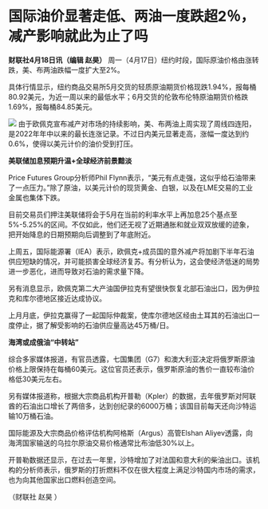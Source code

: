 # 国际油价显著走低、两油一度跌超2％，减产影响就此为止了吗

**财联社4月18日讯（编辑 赵昊）** 周一（4月17日）纽约时段，国际原油价格由涨转跌，美、布两油跌幅一度扩大至2%。

具体行情显示，纽约商品交易所5月交货的轻质原油期货价格现跌1.94%，报每桶80.92美元，为近一周以来的最低水平；6月交货的伦敦布伦特原油期货价格跌1.69%，报每桶84.85美元。

![](https://inews.gtimg.com/om_bt/OjiCFQXsaiKtLogh1NTz99tNzu93wddXayiiPBFR1PvfoAA/1000)
由于欧佩克宣布减产对市场的持续影响，美、布两油上周实现了周线四连阳，是2022年年中以来的最长连涨记录。不过日内美元显著走高，涨幅一度达到约0.6%，使得以美元计价的油价受到打压。

**美联储加息预期升温+全球经济前景黯淡**

Price Futures Group分析师Phil
Flynn表示，“美元有点走强，这似乎给石油带来了一点压力。”除了原油，以美元计价的现货黄金、白银，以及在LME交易的工业金属也集体下跌。

目前交易员们押注美联储将会于5月在当前的利率水平上再加息25个基点至5%-5.25%的区间。不仅如此，他们还无视了近期通胀和就业双双放缓的迹象，把开始降息的日期预期向后调整到了年底附近。

上周五，国际能源署（IEA）表示，欧佩克+成员国的意外减产将加剧下半年石油供应短缺的情况，并可能损害全球经济复苏。有分析认为，这会使经济低迷的局势进一步恶化，进而导致对石油的需求量下降。

另有消息显示，欧佩克第二大产油国伊拉克有望很快恢复北部石油出口，因为伊拉克和库尔德地区接近达成协议。

上月月底，伊拉克赢得了一起国际仲裁案，使库尔德地区经由土耳其的石油出口一度停止，据了解受影响的石油供应量高达45万桶/日。

**海湾或成俄油“中转站”**

综合多家媒体报道，有官员透露，七国集团（G7）和澳大利亚决定将俄罗斯原油价格上限保持在每桶60美元。这位官员还表示，俄罗斯原油的售价一直较布油价格低30美元左右。

另有媒体报道称，根据大宗商品机构开普勒（Kpler）的数据，去年俄罗斯对阿联酋的石油出口增长了两倍多，达到创纪录的6000万桶；该国目前每天还向沙特运输10万桶石油。

国际能源及大宗商品价格评估机构阿格斯（Argus）高管Elshan Aliyev透露，向海湾国家输送的乌拉尔原油交易价格通常比布油低30%以上。

开普勒数据还显示，在过去一年里，沙特增加了对法国和意大利的柴油出口。该机构的分析师表示，俄罗斯的打折燃料不仅在很大程度上满足沙特国内市场的需求，也为向其他国家出口燃料创造空间。

（财联社 赵昊 ）

